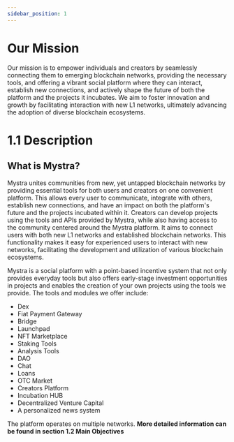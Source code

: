 ```yaml
---
sidebar_position: 1
---
```

# Our Mission

Our mission is to empower individuals and creators by seamlessly connecting them to emerging blockchain networks, providing the necessary tools, and offering a vibrant social platform where they can interact, establish new connections, and actively shape the future of both the platform and the projects it incubates. We aim to foster innovation and growth by facilitating interaction with new L1 networks, ultimately advancing the adoption of diverse blockchain ecosystems.



# 1.1 Description

## What is Mystra?

Mystra unites communities from new, yet untapped blockchain networks by providing essential tools for both users and creators on one convenient platform. This allows every user to communicate, integrate with others, establish new connections, and have an impact on both the platform's future and the projects incubated within it. Creators can develop projects using the tools and APIs provided by Mystra, while also having access to the community centered around the Mystra platform. It aims to connect users with both new L1 networks and established blockchain networks. This functionality makes it easy for experienced users to interact with new networks, facilitating the development and utilization of various blockchain ecosystems.

Mystra is a social platform with a point-based incentive system that not only provides everyday tools but also offers early-stage investment opportunities in projects and enables the creation of your own projects using the tools we provide. The tools and modules we offer include:


- Dex
- Fiat Payment Gateway
- Bridge
- Launchpad
- NFT Marketplace
- Staking Tools
- Analysis Tools
- DAO
- Chat
- Loans
- OTC Market
- Creators Platform
- Incubation HUB
- Decentralized Venture Capital
- A personalized news system

The platform operates on multiple networks. **More detailed information can be found in section 1.2 Main Objectives**
